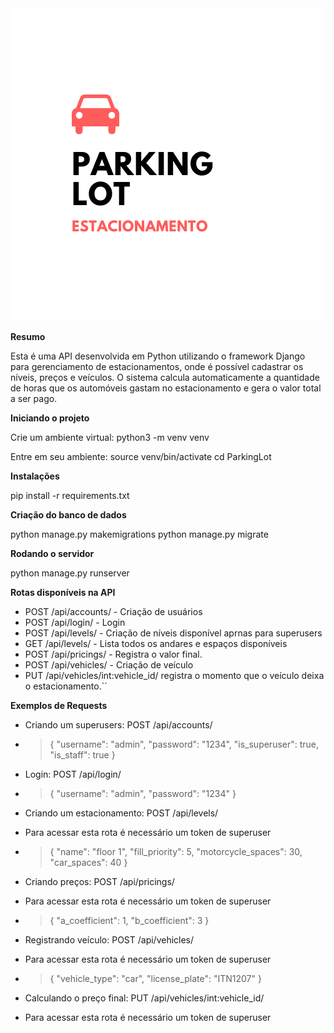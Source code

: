 <img src="Parking Lot.png" alt="Parking Lot">

**Resumo**

Esta é uma API desenvolvida em Python utilizando o framework Django para gerenciamento de estacionamentos, onde é possível cadastrar os níveis, preços e veículos. O sistema calcula automaticamente a quantidade de horas que os automóveis gastam no estacionamento e gera o valor total a ser pago.

**Iniciando o projeto**

Crie um ambiente virtual: python3 -m venv venv

Entre em seu ambiente: source venv/bin/activate cd ParkingLot

**Instalações**

pip install -r requirements.txt

**Criação do banco de dados**

python manage.py makemigrations
python manage.py migrate

**Rodando o servidor**

python manage.py runserver

**Rotas disponíveis na API**

- POST /api/accounts/ - Criação de usuários
- POST /api/login/ - Login
- POST /api/levels/ - Criação de níveis disponível aprnas para superusers
- GET /api/levels/ - Lista todos os andares e espaços disponíveis
- POST /api/pricings/ - Registra o valor final.
- POST /api/vehicles/ - Criação de veículo
- PUT /api/vehicles/int:vehicle_id/ registra o momento que o veículo deixa o estacionamento.``

**Exemplos de Requests**

- Criando um superusers: POST /api/accounts/
- > { "username": "admin", "password": "1234", "is_superuser": true, "is_staff": true }

- Login: POST /api/login/
- > { "username": "admin", "password": "1234" }

- Criando um estacionamento: POST /api/levels/
- Para acessar esta rota é necessário um token de superuser
- > { "name": "floor 1", "fill_priority": 5, "motorcycle_spaces": 30, "car_spaces": 40 }

- Criando preços: POST /api/pricings/
- Para acessar esta rota é necessário um token de superuser

- > { "a_coefficient": 1, "b_coefficient": 3 }

- Registrando veículo: POST /api/vehicles/
- Para acessar esta rota é necessário um token de superuser

- > { "vehicle_type": "car", "license_plate": "ITN1207" }

- Calculando o preço final: PUT /api/vehicles/int:vehicle_id/
- Para acessar esta rota é necessário um token de superuser
